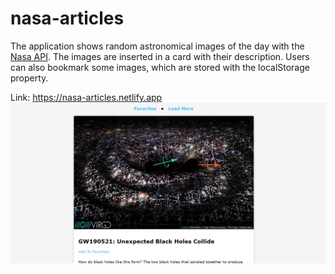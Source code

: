 # nasa-articles

The application shows random astronomical images of the day with the [Nasa API](https://api.nasa.gov/).
The images are inserted in a card with their description.
Users can also bookmark some images, which are stored with the localStorage property.

Link: https://nasa-articles.netlify.app<br>
![WebSite screen](nasa-screen.png)
